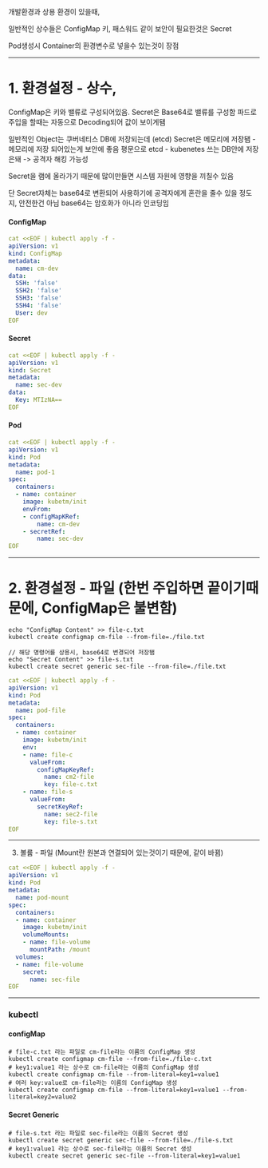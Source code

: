 
개발환경과 상용 환경이 있을때,

일반적인 상수들은 ConfigMap
키, 패스워드 같이 보안이 필요한것은 Secret
 

Pod생성시 Container의 환경변수로 넣을수 있는것이 장점

--------------------------------------------------------

# 1. 환경설정 - 상수, 
   ConfigMap은 키와 밸류로 구성되어있음.
   Secret은 Base64로 밸류를 구성함
   파드로 주입을 할때는 자동으로 Decoding되어 값이 보이게됌

   일반적인 Object는 쿠버네티스 DB에 저장되는데 (etcd)
   Secret은 메모리에 저장됌 - 메모리에 저장 되어있는게 보안에 좋음
   평문으로 etcd - kubenetes 쓰는 DB안에 저장은돼 -> 공격자 해킹 가능성

   Secret을 램에 올라가기 때문에 많이만들면 시스템 자원에 영향을 끼칠수 있음

   단 Secret자체는 base64로 변환되어 사용하기에 공격자에게 혼란을 줄수 있을 정도지, 안전한건 아님
   base64는 암호화가 아니라 인코딩임

#### ConfigMap
```yaml
cat <<EOF | kubectl apply -f -
apiVersion: v1
kind: ConfigMap
metadata:
  name: cm-dev
data:
  SSH: 'false'
  SSH2: 'false'
  SSH3: 'false'
  SSH4: 'false'
  User: dev
EOF
```

#### Secret
```yaml
cat <<EOF | kubectl apply -f -
apiVersion: v1
kind: Secret
metadata:
  name: sec-dev
data:
  Key: MTIzNA==
EOF
```

#### Pod
```yaml
cat <<EOF | kubectl apply -f -
apiVersion: v1
kind: Pod
metadata:
  name: pod-1
spec:
  containers:
  - name: container
    image: kubetm/init
    envFrom:
    - configMapKRef:
        name: cm-dev
    - secretRef:
        name: sec-dev
EOF
```



--------------------------


# 2. 환경설정 - 파일 (한번 주입하면 끝이기때문에, ConfigMap은 불변함)


```shell
echo "ConfigMap Content" >> file-c.txt
kubectl create configmap cm-file --from-file=./file.txt
```

```shell
// 해당 명령어를 상용시, base64로 변경되어 저장됌
echo "Secret Content" >> file-s.txt
kubectl create secret generic sec-file --from-file=./file.txt
```

```yaml
cat <<EOF | kubectl apply -f -
apiVersion: v1
kind: Pod
metadata:
  name: pod-file
spec:
  containers:
  - name: container
    image: kubetm/init
    env:
    - name: file-c
      valueFrom:
        configMapKeyRef:
          name: cm2-file
          key: file-c.txt
    - name: file-s
      valueFrom:
        secretKeyRef:
          name: sec2-file
          key: file-s.txt
EOF
```

-------------------

3. 볼륨 - 파일 (Mount란 원본과 연결되어 있는것이기 때문에, 같이 바뀜)

```yaml
cat <<EOF | kubectl apply -f -
apiVersion: v1
kind: Pod
metadata:
  name: pod-mount
spec:
  containers:
  - name: container
    image: kubetm/init
    volumeMounts:
    - name: file-volume
      mountPath: /mount
  volumes:
  - name: file-volume
    secret:
      name: sec-file
EOF
```


--------------------------------

### kubectl 
#### configMap
```shell
# file-c.txt 라는 파일로 cm-file라는 이름의 ConfigMap 생성
kubectl create configmap cm-file --from-file=./file-c.txt
# key1:value1 라는 상수로 cm-file라는 이름의 ConfigMap 생성
kubectl create configmap cm-file --from-literal=key1=value1
# 여러 key:value로 cm-file라는 이름의 ConfigMap 생성 
kubectl create configmap cm-file --from-literal=key1=value1 --from-literal=key2=value2
```

#### Secret Generic
```shell
# file-s.txt 라는 파일로 sec-file라는 이름의 Secret 생성
kubectl create secret generic sec-file --from-file=./file-s.txt
# key1:value1 라는 상수로 sec-file라는 이름의 Secret 생성
kubectl create secret generic sec-file --from-literal=key1=value1
```